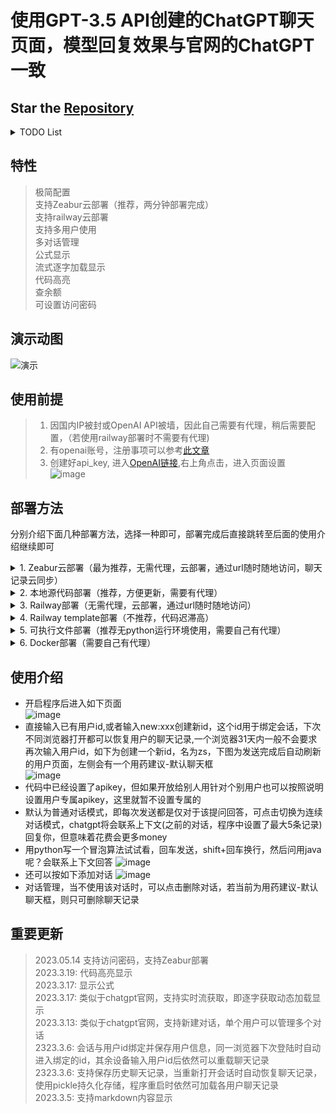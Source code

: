 # 使用GPT-3.5 API创建的ChatGPT聊天页面，模型回复效果与官网的ChatGPT一致
## Star the [Repository](https://github.com/LiangYang666/ChatGPT-Web)  
<details>
<summary>TODO List</summary>


- [ ] 界面优化  
- [ ] 代码规范化，请求返回值规范、代码文件划分
- [x] 实现聊天记录文件下载，以及上传合并
- [x] 界面适应手机  
- [x] 处理聊天记录更多由本地完成，即js完成聊天记录的请求
- [x] 添加token设置栏，按钮中设置
- [x] 在连续对话模式下支持多人同时使用  
- [x] 重载历史记录
- [x] 切换聊天模式和重置时提示
- [x] 支持多对话管理
- [x] 公式显示
- [x] 流式拉取，逐字词动态实时显示
- [x] 代码高亮显示
- [x] 查余额
</details>

## 特性
> 极简配置  
> 支持Zeabur云部署（推荐，两分钟部署完成）  
> 支持railway云部署   
> 支持多用户使用  
> 多对话管理  
> 公式显示  
> 流式逐字加载显示  
> 代码高亮  
> 查余额  
> 可设置访问密码

## 演示动图
![演示](https://user-images.githubusercontent.com/38237931/227176542-c924084c-8ceb-41cd-9e09-1f82e1d14366.gif)
  

## 使用前提
> 1. 因国内IP被封或OpenAI API被墙，因此自己需要有代理，稍后需要配置，（若使用railway部署时不需要有代理)    
> 2. 有openai账号，注册事项可以参考[此文章](https://juejin.cn/post/7173447848292253704)   
> 3. 创建好api_key, 进入[OpenAI链接](https://platform.openai.com/),右上角点击，进入页面设置  
![image](https://user-images.githubusercontent.com/38237931/222461544-260ef350-2d05-486d-bf36-d078873b0f7a.png)

## 部署方法
分别介绍下面几种部署方法，选择一种即可，部署完成后直接跳转至后面的使用介绍继续即可

<details>
<summary>1. Zeabur云部署（最为推荐，无需代理，云部署，通过url随时随地访问，聊天记录云同步）</summary>  
  
  > - 关于Zeabur：Zeabur是云容器提供商，你能够使用它部署你的应用，并使用url链接随时随地访问你的应用，类似于Railway，但无时间限制  
  > 1. 首先将代码fork到你的github中
  > 2. 点击网址注册账号，[Zeabur](zeabur.com) ，绑定GitHub账号
  > 3. 进入[项目创建链接](https://dash.zeabur.com/projects)，点击Create Project，输入名称 ChatGPT-Web创建项目
  > 4. 创建完成后，点击如图，添加服务
  ![image](https://github.com/LiangYang666/ChatGPT-Web/assets/38237931/eb9c8b10-de16-4cfe-906f-d5f64ccca693)
  > 5. 弹出的界面中，点击如下
  ![image](https://github.com/LiangYang666/ChatGPT-Web/assets/38237931/e8da843e-e4d0-4599-bdd1-9216ed6fdbdb)
  > 6. 弹出界面中，左侧选择你的GitHub，如果未绑定，请授权Zeabur访问你GitHub的所有项目，搜索ChatGPT-Web，即你clone的仓库，点击Import
  ![image](https://github.com/LiangYang666/ChatGPT-Web/assets/38237931/c462b508-e3e9-4d4a-9c81-2515b8242245)
  > 7. 选择分支为main，点击部署
  ![image](https://github.com/LiangYang666/ChatGPT-Web/assets/38237931/51a40409-fc65-430d-a97a-ce5a59642041)
  > 8. 等待片刻后，将显示运行中，即部署完成，但此时还需要设置一些环境变量
  ![image](https://github.com/LiangYang666/ChatGPT-Web/assets/38237931/59599caa-13bb-4806-bf77-22dcc7a745dc)
  分别设置`DEPLOY_ON_ZEABUR`为`true`,`PORT`为`5000`，以及`OPENAI_API_KEY`设置为你的apikey即可，如为保证安全性，防止他人使用还可设置`PASSWORD`以及`ADMIN_PASSWORD`环境变量(可暂不设置，有需要再设)，这两个环境变量分别代表普通访问密码，以及管理员密码，设置后用户访问网页时需要使用访问密码认证，而管理员密码用于下载以及合并所有用户的聊天记录时使用
  > 9. 设置访问域名，url，点击如下，再填入可用主机名保存url即可，如自己有域名，也可绑定自己的域名
  ![image](https://github.com/LiangYang666/ChatGPT-Web/assets/38237931/152e12d7-aecc-42dc-a6a2-0ac87a6e8391)
  ![image](https://github.com/LiangYang666/ChatGPT-Web/assets/38237931/0dff69bf-ba48-478c-9898-80e3e698a9ec)
  > 10. 点击redeploy重新部署，等待片刻后部署完成，一般一分钟以内部署完成，若未刷新可手动刷新网页查看，使用生成的url访问即可使用
  ![image](https://github.com/LiangYang666/ChatGPT-Web/assets/38237931/a00781f8-f594-4c35-9a61-a99162ef2552)
  > 11. 使用new:xxx创建用户即可使用，或者上传已有聊天记录，相关使用方式见使用介绍
  > 12. 请注意，当设置密码或其它环境变量时请在设置后重新部署，每次部署后都会清除聊天记录，可先下载好已有用户记录再重新部署

  
</details>
<details>
<summary>2. 本地源代码部署（推荐，方便更新，需要有代理）</summary>

> 前提：python3.7及以上运行环境
> 1. 执行 `pip install -r requirements.txt`安装必要包
> 2. 打开`config.yaml`文件，配置HTTPS_PROXY和OPENAI_API_KEY，相关细节已在配置文件中描述，如果在境外部署无需代理，将HTTPS_PROXY行删除即可  
> 5. 执行`python main.py`运行程序.若程序中未指定apikey也可以在终端执行时添加环境变量，如执行`OPANAI_API_KEY=sk-XXXX python main.py`来运行，其中`sk-XXXX`为你的apikey
> 6. 打开本地浏览器访问`127.0.0.1:5000`,部署完成
> 7. 关于更新，当代码更新时，使用git pull更新重新部署即可
> 8. 使用linux开机自启动部署
> 执行`vim /etc/systemd/system/chatGpt.service`，编辑内容如下
  ```bash
    [Unit]
    Description=my chat-gpt web
    After=syslog.target network.target
    Wants=network.target
    
    [Service]
    Environment="ADMIN_PASSWORD=123456"
    Environment="OPENAI_API_KEY=sk-***"
    Environment="PASSWORD=123456"
    Type=simple
    User=nano
    WorkingDirectory=/home/nano/Project/ChatGPT-Web
    ExecStart=/usr/bin/python3 main.py
    Restart= always
    RestartSec=1min
    
    
    [Install]
    WantedBy=multi-user.target
  ```
  最后启动
  ```bash
  #启动
  systemctl daemon-reload
  systemctl start chatGpt.service
  #设置为开机启动
  systemctl enable chatGpt.service
  ```
</details>
<details>
<summary>3. Railway部署（无需代理，云部署，通过url随时随地访问）</summary>  
  
  > - 关于Railway：Railway是云容器提供商，你能够使用它部署你的应用，并使用url链接随时随地访问你的应用，Railway使用前提是你的GitHub账号满180天，绑定并验证后每月送5美元和500小时的使用时长，大概21天，因此如果使用这种方式需要在某些不使用的时段停止你的容器  
  > 1. 首先将代码fork到你的github中
  > 2. 点击右侧[![Deploy on Railway](https://railway.app/button.svg)](https://railway.app/new)，然后选择`Deploy from GitHub repo`，再选择`Configure GitHub App`，将会弹出新的窗口，在该窗口中选择`Only select repositories`，然后到下拉列表中选择刚才fork到你账号的仓库
  ![image](https://user-images.githubusercontent.com/38237931/228179892-340ab8e5-dc20-4365-80bb-8ecc2568a4a8.png)
  > 3. 授权完成后，`Configure GitHub App`下将会出现授权的项目  
  ![image](https://user-images.githubusercontent.com/38237931/228181108-597230a2-49b6-4202-bacf-4dd3f9d3da92.png)
  > 4. 不要点击立即部署，点击添加变量
  ![image](https://user-images.githubusercontent.com/38237931/228181839-c7fd4404-69ca-4800-bd43-ae1926e82650.png)
  > 5. 将会跳转至新页面，依次添加`PORT`,`DEPLOY_ON_RAILWAY`以及`OPENAI_API_KEY`三个环境变量,相应值如下PORT为5000，DEPLOY_ON_RAILWAY为true
  ![image](https://user-images.githubusercontent.com/38237931/228186399-c2a1a802-7394-4c54-8148-057284e047b2.png) 
  > 6. 修改变量后会自动部署，可点击`Deployments`查看，还可以点击查看日志  
  ![image](https://user-images.githubusercontent.com/38237931/228187234-4a2b7003-e747-4a50-80fd-36a6f9c5deff.png)
  > 7. 点击查看日志，成功的一般显示如下  
  ![image](https://user-images.githubusercontent.com/38237931/228150419-47ea9ffd-2f8d-4851-a5bd-ed9c3d49b28d.png)  
  > 8. 查看访问url，未生成可点击Generate Domain生成即可，当然如果你自己有域名，还可以添加你自己的自定义域名    
  ![image](https://user-images.githubusercontent.com/38237931/228151149-ab46e0cf-1936-4e9a-860a-4d82f70185d8.png)  
  > 9. 进入后如图，任何网络环境下只要输入url即可访问
  ![image](https://user-images.githubusercontent.com/38237931/228188680-4a802916-8719-448e-a532-94f275601990.png)
  > 10. 关于更新，当源仓库更新时，只需要将fork下来的仓库同步更新，railway将会自动部署更新的代码
  
  
  
</details>

<details>
<summary>4. Railway template部署（不推荐，代码迟滞高）</summary>  
  
> 1. 点击右侧按钮进行部署[![Deploy on Railway](https://railway.app/button.svg)](https://railway.app/template/oT2ZUt?referralCode=LtUnsq)
> 首次使用railway的用户需要先绑定github账号并登陆，并进行验证，验证后可获得5美元、500小时每月的免费额度，绑定完成后重新点击上方图标，进行部署，如图进入后填写相关信息和api key  
> ![image](https://user-images.githubusercontent.com/38237931/228148818-b928763e-eeed-4a7b-a0b2-263bfc3ee4a5.png)  
> 2. 点击部署后，会自动跳转，等待部署完成即可，如图为部署完成  
![image](https://user-images.githubusercontent.com/38237931/228154517-b0ed2a1a-0b5e-4321-b613-686a07bd424f.png)
> 3. 点击查看日志，成功的一般显示如下  
![image](https://user-images.githubusercontent.com/38237931/228150419-47ea9ffd-2f8d-4851-a5bd-ed9c3d49b28d.png)  
> 4. 查看访问url，使用该url即可访问  
![image](https://user-images.githubusercontent.com/38237931/228151149-ab46e0cf-1936-4e9a-860a-4d82f70185d8.png)  
> 5. 关于更新，点击如下进行更新即可，由Dashboard进入选择如下，但该种方式检查更新的迟滞似乎太高      
![image](https://user-images.githubusercontent.com/38237931/228157242-0614b216-564b-4abf-8c37-130ca6736fbd.png)

</details>

<details>
<summary>5. 可执行文件部署（推荐无python运行环境使用，需要自己有代理）</summary>

待补充

</details>

<details>
<summary>6. Docker部署（需要自己有代理）</summary>

待补充

</details>

## 使用介绍
- 开启程序后进入如下页面  
![image](https://user-images.githubusercontent.com/38237931/226513812-ff05e48f-64f2-465f-a8c2-d6ac41df46c2.png)
- 直接输入已有用户id,或者输入new:xxx创建新id，这个id用于绑定会话，下次不同浏览器打开都可以恢复用户的聊天记录,一个浏览器31天内一般不会要求再次输入用户id，如下为创建一个新id，名为zs，下图为发送完成后自动刷新的用户页面，左侧会有一个用药建议-默认聊天框  
![image](https://user-images.githubusercontent.com/38237931/224632635-3639e8bd-a6a6-4c1c-9c49-2c3d04c9ed3b.png)  
- 代码中已经设置了apikey，但如果开放给别人用针对个别用户也可以按照说明设置用户专属apikey，这里就暂不设置专属的
- 默认为普通对话模式，即每次发送都是仅对于该提问回答，可点击切换为连续对话模式，chatgpt将会联系上下文(之前的对话，程序中设置了最大5条记录)回复你，但意味着花费会更多money  
- 用python写一个冒泡算法试试看，回车发送，shift+回车换行，然后问用java呢？会联系上下文回答 
![image](https://user-images.githubusercontent.com/38237931/226513646-fe3cd31d-3597-4c0c-aa54-fdb734916b85.png)
- 还可以按如下添加对话
![image](https://user-images.githubusercontent.com/38237931/224634107-f9c43c94-f044-4323-913f-2141c081fc04.png)
- 对话管理，当不使用该对话时，可以点击删除对话，若当前为用药建议-默认聊天框，则只可删除聊天记录


## 重要更新  
> 2023.05.14 支持访问密码，支持Zeabur部署  
> 2023.3.19: 代码高亮显示  
> 2023.3.17: 显示公式  
> 2023.3.17: 类似于chatgpt官网，支持实时流获取，即逐字获取动态加载显示  
> 2023.3.13: 类似于chatgpt官网，支持新建对话，单个用户可以管理多个对话  
> 2323.3.6: 会话与用户id绑定并保存用户信息，同一浏览器下次登陆时自动进入绑定的id，其余设备输入用户id后依然可以重载聊天记录  
> 2323.3.6: 支持保存历史聊天记录，当重新打开会话时自动恢复聊天记录，使用pickle持久化存储，程序重启时依然可加载各用户聊天记录   
> 2023.3.5: 支持markdown内容显示 


